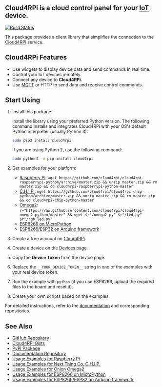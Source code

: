 **Cloud4RPi** is a cloud control panel for your [IoT](https://en.wikipedia.org/wiki/Internet_of_things) device.
-----
[![Build Status](https://travis-ci.org/cloud4rpi/cloud4rpi.svg?branch=master)](https://travis-ci.org/cloud4rpi/cloud4rpi)

This package provides a client library that simplifies the connection to the [Cloud4RPi](https://cloud4rpi.io/) service.


## Cloud4RPi Features

- Use widgets to display device data and send commands in real time.
- Control your IoT devices remotely.
- Connect any device to **Cloud4RPi**.
- Use [MQTT](https://pypi.python.org/pypi/paho-mqtt) or HTTP to send data and receive control commands.

## Start Using

1. Install this package:

   Install the library using your preferred Python version.
   The following command installs and integrates Cloud4RPi with your OS's default Python interpreter (usually Python 3):
    ```bash
    sudo pip3 install cloud4rpi
    ```

    If you are using Python 2, use the following command:

    ```bash
    sudo python2 -m pip install cloud4rpi
    ```
1. Get examples for your platform:
    - [Raspberry Pi](https://github.com/cloud4rpi/cloud4rpi-raspberrypi-python): `wget https://github.com/cloud4rpi/cloud4rpi-raspberrypi-python/archive/master.zip && unzip master.zip && rm master.zip && cd cloud4rpi-raspberrypi-python-master`
    - [C.H.I.P.](https://github.com/cloud4rpi/cloud4rpi-chip-python): `wget https://github.com/cloud4rpi/cloud4rpi-chip-python/archive/master.zip && unzip master.zip && rm master.zip && cd cloud4rpi-chip-python-master`
    - [Omega2](https://github.com/cloud4rpi/cloud4rpi-omega2-python): `r="https://raw.githubusercontent.com/cloud4rpi/cloud4rpi-omega2-python/master" && wget $r"/omega2.py" $r"/led.py" $r"/rgb_led.py"`
    - [ESP8266 on MicroPython](https://github.com/cloud4rpi/cloud4rpi-esp8266-micropython)
    - [ESP8266/ESP32 on Arduino framework](https://github.com/cloud4rpi/cloud4rpi-esp-arduino)
1. Create a free account on [Cloud4RPi](https://cloud4rpi.io).
2. Create a device on the [Devices](https://cloud4rpi.io/devices) page.
3. Copy the **Device Token** from the device page.
4. Replace the `__YOUR_DEVICE_TOKEN__` string in one of the examples with your real device token.
5. Run the example with `python` (if you use ESP8266, upload the required files to the board and reset it).
6. Create your own scripts based on the examples.

For detailed instructions, refer to the [documentation](http://docs.cloud4rpi.io/) and corresponding repositories.

## See Also

* [GitHub Repository](https://github.com/cloud4rpi/cloud4rpi/)
* [Cloud4RPi Gists](https://gist.github.com/c4r-gists)
* [PyPI Package](https://pypi.python.org/pypi/cloud4rpi)
* [Documentation Repository](https://github.com/cloud4rpi/docs)
* [Usage Examples for Raspberry Pi](https://github.com/cloud4rpi/cloud4rpi-raspberrypi-python)
* [Usage Examples for Next Thing Co. C.H.I.P.](https://github.com/cloud4rpi/cloud4rpi-chip-python)
* [Usage Examples for Onion Omega2](https://github.com/cloud4rpi/cloud4rpi-omega2-python)
* [Usage Examples for ESP8266 on MicroPython](https://github.com/cloud4rpi/cloud4rpi-esp8266-micropython)
* [Usage Examples for ESP8266/ESP32 on Arduino framework](https://github.com/cloud4rpi/cloud4rpi-esp-arduino)
